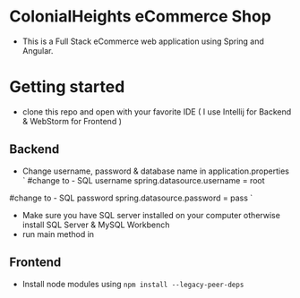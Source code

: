 # ColonialHeights eCommerce Shop
- This is a Full Stack eCommerce web application using Spring and Angular.

# Getting started
- clone this repo and open with your favorite IDE ( I use Intellij for Backend & WebStorm for Frontend )

## Backend ##
- Change username, password & database name in application.properties 
`
#change to - SQL username
spring.datasource.username = root

#change to - SQL password
spring.datasource.password = pass
`
- Make sure you have SQL server installed on your computer otherwise install SQL Server & MySQL Workbench
- run main method in 

## Frontend ##
- Install node modules using `npm install --legacy-peer-deps`
